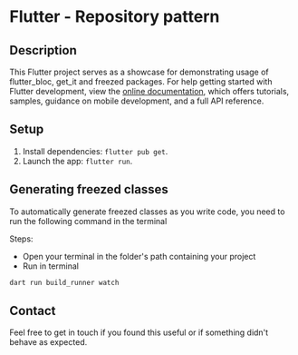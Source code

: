 # Flutter - Repository pattern

## Description

This Flutter project serves as a showcase for demonstrating usage of flutter_bloc, get_it and freezed packages.
For help getting started with Flutter development, view the
[online documentation](https://docs.flutter.dev/), which offers tutorials,
samples, guidance on mobile development, and a full API reference.

## Setup

1. Install dependencies: `flutter pub get`.
2. Launch the app: `flutter run`.

## Generating freezed classes

To automatically generate freezed classes as you write code, you need to run the following command in the terminal

Steps:

- Open your terminal in the folder's path containing your project
- Run in terminal

```powershell
dart run build_runner watch
```

## Contact

Feel free to get in touch if you found this useful or if something didn't behave as expected.
